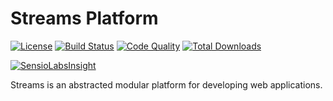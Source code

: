 # Streams Platform

[![License](https://img.shields.io/badge/license-MIT-brightgreen.svg)](https://packagist.org/packages/anomaly/streams-platform) 
[![Build Status](https://scrutinizer-ci.com/g/anomalylabs/streams-platform/badges/build.png?b=master)](https://scrutinizer-ci.com/g/anomalylabs/streams-platform/build-status/master)
[![Code Quality](http://img.shields.io/scrutinizer/g/anomalylabs/streams-platform.svg)](https://scrutinizer-ci.com/g/anomalylabs/streams-platform/)
[![Total Downloads](http://img.shields.io/packagist/dt/anomaly/streams.svg)](https://packagist.org/packages/anomaly/streams-platform)

[![SensioLabsInsight](https://insight.sensiolabs.com/projects/c07a737b-fd8f-43b1-a076-facbfb9ed2b0/small.png)](https://insight.sensiolabs.com/projects/c07a737b-fd8f-43b1-a076-facbfb9ed2b0)

Streams is an abstracted modular platform for developing web applications.
